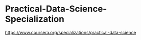 # Practical-Data-Science-Specialization

https://www.coursera.org/specializations/practical-data-science
